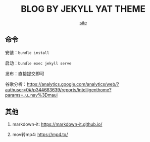 <div align="center">
  <br>
  <h1>BLOG BY JEKYLL YAT THEME</h1>
  <a href="https://tggcs.github.io/">site</a>
</div>

## 命令

安装：`bundle install`

启动：`bundle exec jekyll serve`

发布：直接提交即可

谷歌分析：https://analytics.google.com/analytics/web/?authuser=0#/p344683639/reports/intelligenthome?params=_u..nav%3Dmaui

## 其他

1. markdown-it: https://markdown-it.github.io/

2. mov转mp4: https://mp4.to/